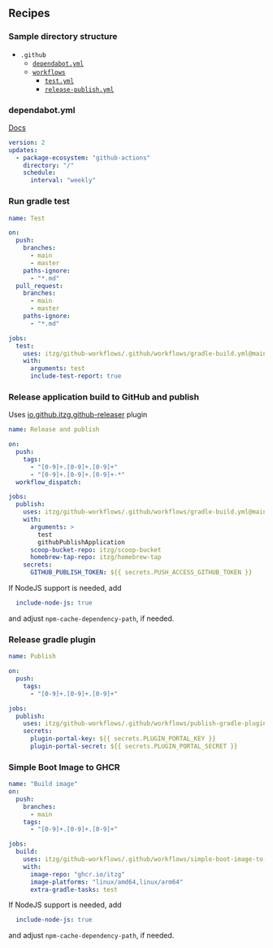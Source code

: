 
## Recipes

### Sample directory structure

- `.github`
  - [`dependabot.yml`](#dependabotyml)
  - [`workflows`](https://docs.github.com/en/actions)
    - [`test.yml`](#run-gradle-test)
    - [`release-publish.yml`](#release-application-build-to-github-and-publish)

### dependabot.yml

[Docs](https://docs.github.com/en/code-security/dependabot/dependabot-version-updates/configuration-options-for-the-dependabot.yml-file)

```yaml
version: 2
updates:
  - package-ecosystem: "github-actions"
    directory: "/"
    schedule:
      interval: "weekly"
```

### Run gradle test

```yaml
name: Test

on:
  push:
    branches:
      - main
      - master
    paths-ignore:
      - "*.md"
  pull_request:
    branches:
      - main
      - master
    paths-ignore:
      - "*.md"

jobs:
  test:
    uses: itzg/github-workflows/.github/workflows/gradle-build.yml@main
    with: 
      arguments: test
      include-test-report: true
```

### Release application build to GitHub and publish

Uses [io.github.itzg.github-releaser](https://plugins.gradle.org/plugin/io.github.itzg.github-releaser) plugin

```yaml
name: Release and publish

on:
  push:
    tags:
      - "[0-9]+.[0-9]+.[0-9]+"
      - "[0-9]+.[0-9]+.[0-9]+-*"
  workflow_dispatch:

jobs:
  publish:
    uses: itzg/github-workflows/.github/workflows/gradle-build.yml@main
    with:
      arguments: >
        test 
        githubPublishApplication
      scoop-bucket-repo: itzg/scoop-bucket
      homebrew-tap-repo: itzg/homebrew-tap
    secrets:
      GITHUB_PUBLISH_TOKEN: ${{ secrets.PUSH_ACCESS_GITHUB_TOKEN }}
```

If NodeJS support is needed, add
```yaml
  include-node-js: true
```
and adjust `npm-cache-dependency-path`, if needed.

### Release gradle plugin

```yaml
name: Publish

on:
  push:
    tags:
      - "[0-9]+.[0-9]+.[0-9]+"

jobs:
  publish:
    uses: itzg/github-workflows/.github/workflows/publish-gradle-plugin.yml@main
    secrets:
      plugin-portal-key: ${{ secrets.PLUGIN_PORTAL_KEY }}
      plugin-portal-secret: ${{ secrets.PLUGIN_PORTAL_SECRET }}
```

### Simple Boot Image to GHCR

```yaml
name: "Build image"
on:
  push:
    branches:
      - main
    tags:
      - "[0-9]+.[0-9]+.[0-9]+"

jobs:
  build:
    uses: itzg/github-workflows/.github/workflows/simple-boot-image-to-ghcr.yml@main
    with:
      image-repo: "ghcr.io/itzg"
      image-platforms: "linux/amd64,linux/arm64"
      extra-gradle-tasks: test
```

If NodeJS support is needed, add
```yaml
  include-node-js: true
```
and adjust `npm-cache-dependency-path`, if needed.